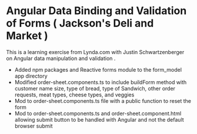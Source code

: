 # Angular Data Binding and Validation of Forms ( Jackson's Deli and Market )


This is a learning exercise from Lynda.com with Justin Schwartzenberger on Angular data manipulation and validation .

* Added npm packages and Reactive forms module to the form_model app directory
* Modified order-sheet.components.ts to include buildForm method with customer name
  size, type of bread, type of Sandwich, other order requests, meat types, cheese types, and veggies
* Mod to order-sheet.components.ts file with a public function to reset the form
* Mod to order-sheet.components.ts and order-sheet.component.html allowing submit
  button to be handled with Angular and not the default browser submit

